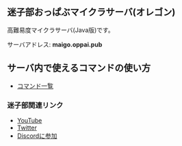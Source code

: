 ## 迷子部おっぱぶマイクラサーバ(オレゴン)
高難易度マイクラサーバ(Java版)です。

サーバアドレス: **maigo.oppai.pub**

## サーバ内で使えるコマンドの使い方
- [コマンド一覧](./command)

### 迷子部関連リンク
- [YouTube](https://www.youtube.com/channel/UCp2_MaQwr_ysfujH3b_ry9g) 
- [Twitter](https://twitter.com/maigo_bu)
- [Discordに参加](https://discord.gg/UZ4h8qx)
